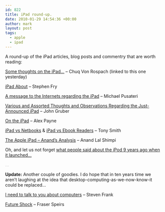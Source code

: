 ```yaml
---
id: 822
title: iPad round-up.
date: 2010-01-29 14:54:36 +00:00
author: mark
layout: post
tags:
  - apple
  - ipad
---
```

A round-up of the iPad articles, blog posts and commentry that are worth reading:

[Some thoughts on the iPad&#8230;](http://www.chuqui.com/2010/01/some-thoughts-on-the-ipad/) &#8211; Chuq Von Rospach (linked to this one yesterday)

[iPad About](http://www.stephenfry.com/2010/01/28/ipad-about/) &#8211; Stephen Fry

[A message to the Internets regarding the iPad](http://cruftbox.com/blog/archives/001592.html) &#8211; Michael Pusateri

[Various and Assorted Thoughts and Observations Regarding the Just-Announced iPad](http://daringfireball.net/2010/01/various_ipad_thoughts) &#8211; John Gruber

[On the iPad](http://al3x.net/2010/01/28/ipad.html) &#8211; Alex Payne

[iPad vs Netbooks](http://www.reghardware.co.uk/2010/01/28/apple_ipad_vs_netbooks/) & [iPad vs Ebook Readers](http://www.reghardware.co.uk/2010/01/29/apple_ipad_vs_e_book_readers/) &#8211; Tony Smith

[The Apple iPad &#8211; Anand&#8217;s Analysis](http://www.anandtech.com/gadgets/showdoc.aspx?i=3729) &#8211; Anand Lal Shimpi

Oh, and let us not forget [what people said about the iPod 9 years ago when it launched&#8230;](http://garry.posterous.com/what-people-said-about-the-ipod-9-years-ago-w)

<span style="color: #c0c0c0;">&#8230;</span>

**Update:** Another couple of goodies. I do hope that in ten years time we aren&#8217;t laughing at the idea that desktop-computing-as-we-now-know-it could be replaced&#8230;

[I need to talk to you about computers](http://stevenf.tumblr.com/post/359224392/i-need-to-talk-to-you-about-computers-ive-been) &#8211; Steven Frank

[Future Shock](http://speirs.org/blog/2010/1/29/future-shock.html) &#8211; Fraser Speirs